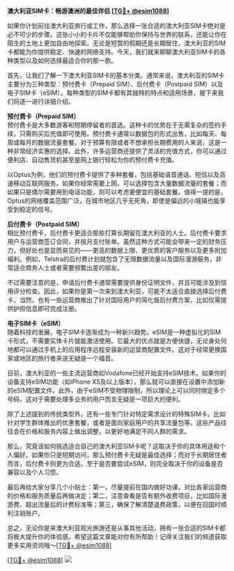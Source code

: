 **澳大利亚SIM卡：畅游澳洲的最佳伴侣 [[TG💪+ @esim1088](https://t.me/s/esim1088)]**

如果你计划前往澳大利亚旅行或工作，那么选择一张合适的澳大利亚SIM卡绝对是必不可少的步骤。这张小小的卡片不仅能够帮助你保持与世界的联系，还能让你在陌生的土地上更加自由地探索。无论是短暂的假期还是长期居住，澳大利亚的SIM卡都能为你提供稳定、快速的网络支持。今天，我们就来聊聊澳大利亚SIM卡的各种类型以及如何选择最适合你的那一款。

首先，让我们了解一下澳大利亚SIM卡的基本分类。通常来说，澳大利亚的SIM卡主要分为三种类型：预付费卡（Prepaid SIM）、后付费卡（Postpaid SIM）以及电子SIM卡（eSIM）。每种类型的SIM卡都有其独特的特点和适用场景，接下来我们将逐一进行详细介绍。

**预付费卡（Prepaid SIM）**  
预付费卡是大多数游客和短期停留者的首选。这种卡的优势在于无需复杂的签约手续，只需购买后充值即可使用。预付费卡通常以数据包的形式出售，比如每天、每周或每月的数据流量套餐。对于预算有限或者不想承担长期费用的人来说，这是一种非常经济实惠的选择。此外，许多运营商还提供了灵活的充值方式，你可以通过便利店、自动售货机甚至是网上银行轻松为你的预付费卡充值。

以Optus为例，他们的预付费卡提供了多种套餐，包括基础语音通话、短信以及高速移动互联网服务。如果你经常需要上网，可以选择包含大量数据流量的套餐；而如果只是偶尔需要用到电话功能，则可以考虑更便宜的基础套餐。值得一提的是，Optus的网络覆盖范围广泛，在城市地区几乎无死角，即使是偏远的小城镇也能享受到稳定的信号。

**后付费卡（Postpaid SIM）**  
相比预付费卡，后付费卡更适合那些打算长期留在澳大利亚的人士。后付费卡要求用户与运营商签订合同，并按月支付账单。虽然这种方式可能会带来一定的财务压力，但好处也是显而易见的——更高的数据上限、更优质的客户服务以及更多附加福利。例如，Telstra的后付费计划就包含了无限数据流量以及国际漫游服务，非常适合商务人士或者需要频繁出差的朋友。

不过需要注意的是，申请后付费卡通常需要提供身份证明文件，并且可能涉及到信用评分检查。因此，如果你是第一次来到澳大利亚，可能不太适合直接选择后付费卡。当然，也有一些运营商推出了针对国际用户的简化版后付费方案，比如仅需提供护照信息即可完成注册。

**电子SIM卡（eSIM）**  
随着科技的发展，电子SIM卡逐渐成为一种新兴趋势。eSIM是一种虚拟化的SIM卡形式，不需要实体卡片就能激活使用。它最大的优点就是方便快捷，无论身处何地都可以通过手机上的应用程序远程安装新的运营商配置文件。这对于经常更换国家或地区的旅行者来说无疑是一个福音。

目前，澳大利亚的一些主流运营商如Vodafone已经开始支持eSIM技术。如果你的设备支持eSIM功能（如iPhone XS及以上版本），那么就可以直接在设置中添加新的eSIM配置文件。此外，由于eSIM不受物理限制，所以理论上可以同时绑定多个号码，这对于需要处理多业务的用户而言无疑是一项巨大的便利。

除了上述提到的传统类型外，还有一些专门针对特定需求设计的特殊SIM卡。比如针对学生群体推出的优惠套餐，或者是面向家庭用户的共享流量包等。这些产品往往会在价格和服务内容上做出调整，以更好地满足不同人群的需求。

那么，究竟该如何挑选适合自己的澳大利亚SIM卡呢？这取决于你的具体用途和个人偏好。如果你只是短期访问，那么预付费卡无疑是最佳选择；而对于长期居住者而言，后付费卡则更为合适。至于是否要尝试eSIM，则完全取决于你的设备是否兼容以及个人习惯。

最后再给大家分享几个小贴士：第一，尽量提前在国内做好功课，对比各家运营商的价格和服务质量后再做决定；第二，注意查看是否有额外收费项目，比如国际漫游费、超出流量后的计费标准等；第三，确保了解清楚退费政策，以便在回国时顺利注销账户。

总之，无论你是来澳大利亚观光旅游还是从事其他活动，拥有一张合适的SIM卡都将极大提升你的体验感。希望这篇文章能对你有所帮助！记得关注我们的频道获取更多实用资讯哦～[[TG💪+ @esim1088](https://t.me/s/esim1088)]

[[TG💪+ @esim1088](https://t.me/s/esim1088)] ![](https://i.postimg.cc/4NQfJmqS/Snipaste-2025-05-13-00-14-12.png)